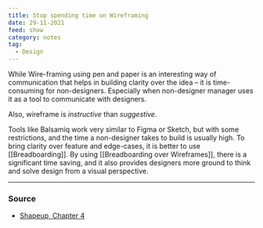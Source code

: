 ```yaml
---
title: Stop spending time on Wireframing
date: 29-11-2021
feed: show
category: notes
tag:
  - Design
---
```

While Wire-framing using pen and paper is an interesting way of communication that helps in building clarity over the idea – it is time-consuming for non-designers. Especially when non-designer manager uses it as a tool to communicate with designers. 

Also, wireframe is *instructive* than *suggestive*.

Tools like Balsamiq work very similar to Figma or Sketch, but with some restrictions, and the time a non-designer takes to build is usually high. To bring clarity over feature and edge-cases, it is better to use [[Breadboarding]]. By using [[Breadboarding over Wireframes]], there is a significant time saving, and it also provides designers more ground to think and solve design from a visual perspective.

---
### Source
- [Shapeup, Chapter 4](https://basecamp.com/shapeup/1.3-chapter-04#breadboarding)